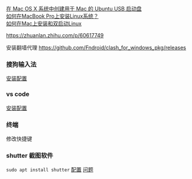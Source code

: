[在 Mac OS X 系统中创建用于 Mac 的 Ubuntu USB 启动盘](https://linux.cn/article-4697-1.html)  
[如何在MacBook Pro上安装Linux系统？](https://www.zhihu.com/question/348950956)  
[如何在Mac上安装和双启动Linux](https://zhongce.sina.com.cn/article/view/32740/)  

https://zhuanlan.zhihu.com/p/60617749

安装翻墙代理
https://github.com/Fndroid/clash_for_windows_pkg/releases


### 搜狗输入法
[安装配置](https://shurufa.sogou.com/linux/guide)  

### vs code
[安装配置](https://blog.csdn.net/m0_44999129/article/details/123125650)  

### 终端
修改快捷键

### shutter 截图软件 
`sudo apt install shutter`
[配置](https://blog.csdn.net/hanshileiai/article/details/46843713)
[问题](https://askubuntu.com/questions/1353360/ubuntu-21-04-shutter-did-not-work-without-x11-server)

